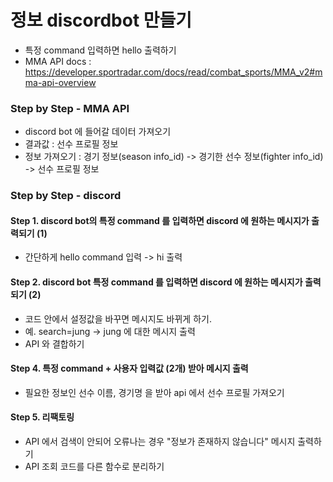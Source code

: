 # 정보 discordbot 만들기
- 특정 command 입력하면 hello 출력하기
- MMA API docs :  https://developer.sportradar.com/docs/read/combat_sports/MMA_v2#mma-api-overview

### Step by Step - MMA API
- discord bot 에 들어갈 데이터 가져오기
- 결과값 : 선수 프로필 정보
- 정보 가져오기 : 경기 정보(season info_id) -> 경기한 선수 정보(fighter info_id) -> 선수 프로필 정보

### Step by Step - discord 
#### Step 1. discord bot의 특정 command 를 입력하면 discord 에 원하는 메시지가 출력되기 (1)
- 간단하게 hello command 입력 -> hi 출력
#### Step 2. discord bot 특정 command 를 입력하면 discord 에 원하는 메시지가 출력되기 (2)
-  코드 안에서 설정값을 바꾸면 메시지도 바뀌게 하기. 
-  예. search=jung -> jung 에 대한 메시지 출력 
-  API 와 결합하기

#### Step 4. 특정 command + 사용자 입력값 (2개) 받아 메시지 출력
- 필요한 정보인 선수 이름, 경기명 을 받아 api 에서 선수 프로필 가져오기

#### Step 5. 리팩토링
- API 에서 검색이 안되어 오류나는 경우 "정보가 존재하지 않습니다" 메시지 출력하기
- API 조회 코드를 다른 함수로 분리하기



